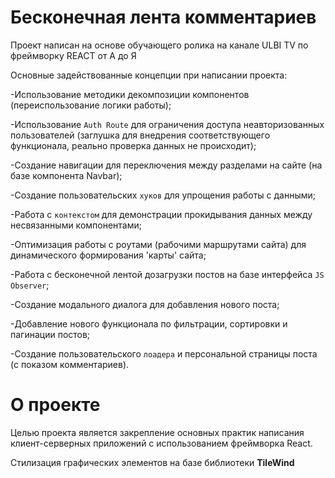 # Бесконечная лента комментариев

Проект написан на основе обучающего ролика на канале ULBI TV по фреймворку REACT от А до Я

Основные задействованные концепции при написании проекта:

-Использование методики декомпозиции компонентов (переиспользование логики работы);

-Использование `Auth Route` для ограничения доступа неавторизованных пользователей (заглушка для внедрения соответствующего функционала, реально проверка данных не происходит);

-Создание навигации для переключения между разделами на сайте (на базе компонента Navbar);

-Создание пользовательских `хуков` для упрощения работы с данными;

-Работа с `контекстом` для демонстрации прокидывания данных между несвязанными компонентами;

-Оптимизация работы с роутами (рабочими маршрутами сайта) для динамического формирования 'карты' сайта;

-Работа с бесконечной лентой дозагрузки постов на базе интерфейса `JS Observer`;

-Создание модального диалога для добавления нового поста;

-Добавление нового функционала по фильтрации, сортировки и пагинации постов;

-Создание пользовательского `лоадера` и персональной страницы поста (с показом комментариев).

# О проекте
Целью проекта является закрепление основных практик написания клиент-серверных приложений с использованием фреймворка React.

Стилизация графических элементов на базе библиотеки **TileWind**
